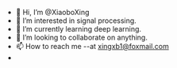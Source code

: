 - 👋 Hi, I’m @XiaoboXing
- 👀 I’m interested in signal processing.
- 🌱 I’m currently learning deep learning.
- 💞️ I’m looking to collaborate on anything.
- 📫 How to reach me --at xingxb1@foxmail.com
- 
<!---
XiaoboXing/XiaoboXing is a ✨ special ✨ repository because its `README.md` (this file) appears on your GitHub profile.
You can click the Preview link to take a look at your changes.
--->
